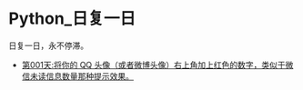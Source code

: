 # Python_日复一日
日复一日，永不停滞。

- [第001天:将你的 QQ 头像（或者微博头像）右上角加上红色的数字，类似于微信未读信息数量那种提示效果。](https://github.com/tenli/Python_Day_After_Day/blob/main/%E7%AC%AC001%E5%A4%A9-%E7%BB%99%E5%9B%BE%E7%89%87%E5%8A%A0%E6%95%B0%E5%AD%97.py)